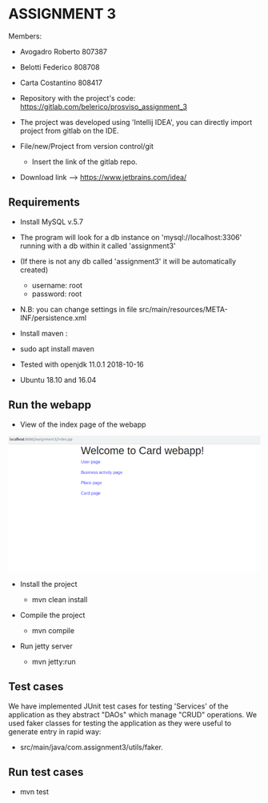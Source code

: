 # ASSIGNMENT 3

Members:
+ Avogadro Roberto 807387
+ Belotti Federico 808708    
+ Carta Costantino 808417
    
+ Repository with the project's code:
https://gitlab.com/belerico/prosviso_assignment_3

+ The project was developed using 'Intellij IDEA', you can directly import project from gitlab on the IDE.
+ File/new/Project from version control/git
    + Insert the link of the gitlab repo.

+ Download link --> https://www.jetbrains.com/idea/

## Requirements


+ Install MySQL v.5.7
+ The program will look for a db instance on 'mysql://localhost:3306' running with a db within it called 'assignment3'
+ (If there is not any db called 'assignment3' it will be automatically created)
    + username: root
    + password: root
+ N.B: you can change settings in file src/main/resources/META-INF/persistence.xml

+ Install maven : 
+ sudo apt install maven

+ Tested with openjdk 11.0.1 2018-10-16

+ Ubuntu 18.10 and 16.04 


## Run the webapp

+ View of the index page of the webapp

![](.README/CardWebapp.png)

+ Install the project
    + mvn clean install

+ Compile the project
    + mvn compile

+ Run jetty server
    + mvn jetty:run


## Test cases

We have implemented JUnit test cases for testing 'Services' of the application as they abstract "DAOs" which manage "CRUD" operations.
We used faker classes for testing the application as they were useful to generate entry in rapid way:
+ src/main/java/com.assignment3/utils/faker.

## Run test cases
+ mvn test




